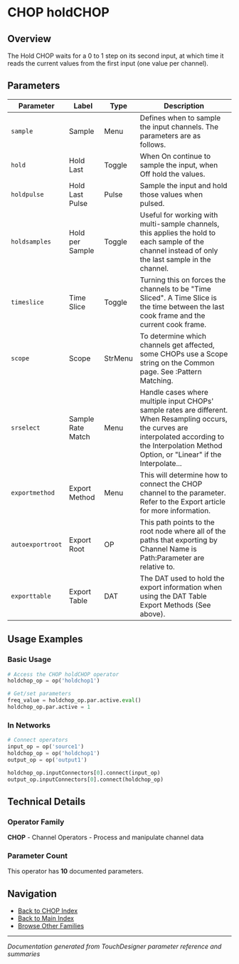 # CHOP holdCHOP

## Overview

The Hold CHOP waits for a 0 to 1 step on its second input, at which time it reads the current values from the first input (one value per channel).

## Parameters

| Parameter | Label | Type | Description |
|-----------|-------|------|-------------|
| `sample` | Sample | Menu | Defines when to sample the input channels. The parameters are as follows. |
| `hold` | Hold Last | Toggle | When On continue to sample the input, when Off hold the values. |
| `holdpulse` | Hold Last Pulse | Pulse | Sample the input and hold those values when pulsed. |
| `holdsamples` | Hold per Sample | Toggle | Useful for working with multi-sample channels, this applies the hold to each sample of the channel instead of only the last sample in the channel. |
| `timeslice` | Time Slice | Toggle | Turning this on forces the channels to be "Time Sliced".  A Time Slice is the time between the last cook frame and the current cook frame. |
| `scope` | Scope | StrMenu | To determine which channels get affected, some CHOPs use a Scope string on the Common page. See :Pattern Matching. |
| `srselect` | Sample Rate Match | Menu | Handle cases where multiple input CHOPs' sample rates are different. When Resampling occurs, the curves are interpolated according to the Interpolation Method Option, or "Linear" if the Interpolate... |
| `exportmethod` | Export Method | Menu | This will determine how to connect the CHOP channel to the parameter. Refer to the Export article for more information. |
| `autoexportroot` | Export Root | OP | This path points to the root node where all of the paths that exporting by Channel Name is Path:Parameter are relative to. |
| `exporttable` | Export Table | DAT | The DAT used to hold the export information when using the DAT Table Export Methods (See above). |

## Usage Examples

### Basic Usage

```python
# Access the CHOP holdCHOP operator
holdchop_op = op('holdchop1')

# Get/set parameters
freq_value = holdchop_op.par.active.eval()
holdchop_op.par.active = 1
```

### In Networks

```python
# Connect operators
input_op = op('source1')
holdchop_op = op('holdchop1')
output_op = op('output1')

holdchop_op.inputConnectors[0].connect(input_op)
output_op.inputConnectors[0].connect(holdchop_op)
```

## Technical Details

### Operator Family

**CHOP** - Channel Operators - Process and manipulate channel data

### Parameter Count

This operator has **10** documented parameters.

## Navigation

- [Back to CHOP Index](../CHOP/CHOP_INDEX.md)
- [Back to Main Index](../OPERATORS_INDEX.md)
- [Browse Other Families](../OPERATORS_INDEX.md#quick-navigation)

---
*Documentation generated from TouchDesigner parameter reference and summaries*
